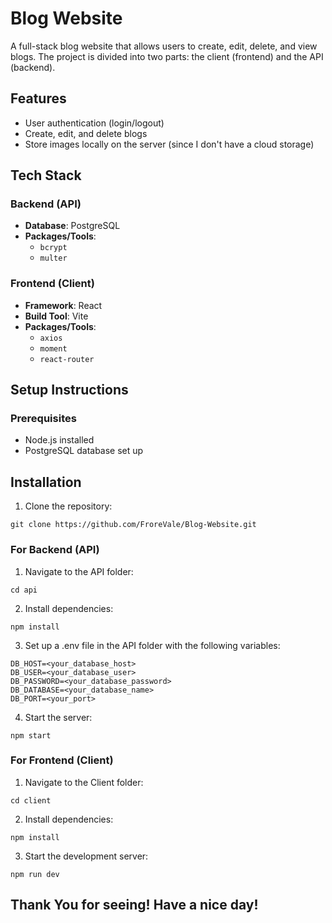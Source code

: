 # Blog Website
A full-stack blog website that allows users to create, edit, delete, and view blogs. The project is divided into two parts: the client (frontend) and the API (backend).

## Features
- User authentication (login/logout)
- Create, edit, and delete blogs
- Store images locally on the server (since I don't have a cloud storage)

## Tech Stack

### Backend (API)

- **Database**: PostgreSQL
- **Packages/Tools**:
  - `bcrypt`
  - `multer` 

### Frontend (Client)

- **Framework**: React
- **Build Tool**: Vite
- **Packages/Tools**:
  - `axios`
  - `moment` 
  - `react-router` 

## Setup Instructions

### Prerequisites

- Node.js installed
- PostgreSQL database set up

## Installation

1. Clone the repository:
```
git clone https://github.com/FroreVale/Blog-Website.git
```

### For Backend (API)

1. Navigate to the API folder:
```
cd api
```
2. Install dependencies:
```
npm install
```
3. Set up a .env file in the API folder with the following variables:
```
DB_HOST=<your_database_host>
DB_USER=<your_database_user>
DB_PASSWORD=<your_database_password>
DB_DATABASE=<your_database_name>
DB_PORT=<your_port>
```
4. Start the server:
```
npm start
```

### For Frontend (Client)

1. Navigate to the Client folder:
```
cd client
```
2. Install dependencies:
```
npm install
```
3. Start the development server:
```
npm run dev
```
## Thank You for seeing! Have a nice day!
